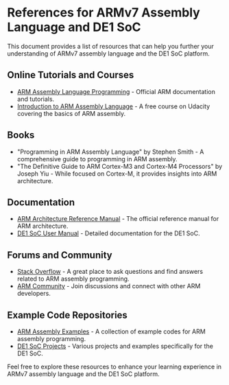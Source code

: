 # References for ARMv7 Assembly Language and DE1 SoC

This document provides a list of resources that can help you further your understanding of ARMv7 assembly language and the DE1 SoC platform. 

## Online Tutorials and Courses
- [ARM Assembly Language Programming](https://www.arm.com/architecture/assembly) - Official ARM documentation and tutorials.
- [Introduction to ARM Assembly Language](https://www.udacity.com/course/intro-to-arm-assembly--ud405) - A free course on Udacity covering the basics of ARM assembly.

## Books
- "Programming in ARM Assembly Language" by Stephen Smith - A comprehensive guide to programming in ARM assembly.
- "The Definitive Guide to ARM Cortex-M3 and Cortex-M4 Processors" by Joseph Yiu - While focused on Cortex-M, it provides insights into ARM architecture.

## Documentation
- [ARM Architecture Reference Manual](https://developer.arm.com/documentation/ddi0406/latest) - The official reference manual for ARM architecture.
- [DE1 SoC User Manual](https://www.terasic.com.tw/cgi-bin/page/archive_download.pl?Language=English&No=1016) - Detailed documentation for the DE1 SoC.

## Forums and Community
- [Stack Overflow](https://stackoverflow.com/questions/tagged/arm) - A great place to ask questions and find answers related to ARM assembly programming.
- [ARM Community](https://community.arm.com/) - Join discussions and connect with other ARM developers.

## Example Code Repositories
- [ARM Assembly Examples](https://github.com/ARM-software/arm-trusted-firmware) - A collection of example codes for ARM assembly programming.
- [DE1 SoC Projects](https://github.com/DE1-SoC-Projects) - Various projects and examples specifically for the DE1 SoC.

Feel free to explore these resources to enhance your learning experience in ARMv7 assembly language and the DE1 SoC platform.